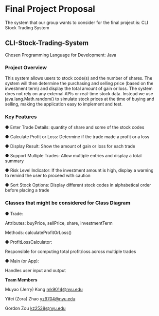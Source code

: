 # Final Project Proposal
The system that our group wants to consider for the final project is: CLI Stock Trading System
## CLI-Stock-Trading-System
Chosen Programming Language for Development: Java
### Project Overview
This system allows users to stock code(s) and the number of shares. The system will then determine the purchasing and selling price (based on the investment term) and display the total amount of gain or loss.
The system does not rely on any external APIs or real-time stock data. Instead we use java.lang.Math.random() to simulate stock prices at the time of buying and selling, making the application  easy to implement and test. 
### Key Features
● Enter Trade Details: quantity of share and some of the stock codes

● Calculate Profit or Loss: Determine if the trade made a profit or a loss

● Display Result: Show the amount of gain or loss for each trade

● Support Multiple Trades: Allow multiple entries and display a total summary

● Risk Level Indicator: If the investment amount is high, display a warning to remind the user to proceed with caution

● Sort Stock Options: Display different stock codes in alphabetical order before placing a trade
### Classes that might be considered for Class Diagram
● Trade:

  Attributes: buyPrice, sellPrice, share, investmentTerm
  
  Methods: calculateProfitOrLoss()
  
● ProfitLossCalculator:

  Responsible for computing total profit/loss across multiple trades
  
● Main (or App): 

  Handles user input and output
  
**Team Members**

Muyao (Jerry) Kong mk9014@nyu.edu

Yifei (Zora) Zhao yz9704@nyu.edu

Gordon Zou kz2538@nyu.edu


